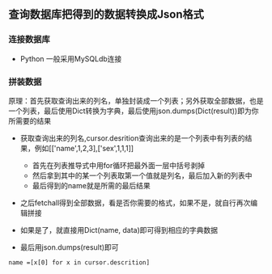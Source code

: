 ## 查询数据库把得到的数据转换成Json格式

### 连接数据库
* Python 一般采用MySQLdb连接

### 拼装数据
原理：首先获取查询出来的列名，单独封装成一个列表；另外获取全部数据，也是一个列表，最后使用Dict转换为字典，最后使用json.dumps(Dict(result))即为你所需要的结果

* 获取查询出来的列名,cursor.desrition查询出来的是一个列表中有列表的结果，例如[['name',1,2,3],['sex',1,1,1]]
  * 首先在列表推导式中用for循环把最外面一层中括号剥掉
  * 然后拿到其中的某一个列表取第一个值就是列名，最后加入新的列表中
  * 最后得到的name就是所需的最后结果
  
 * 之后fetchall得到全部数据，看是否你需要的格式，如果不是，就自行再次编辑拼接
 * 如果是了，就直接用Dict(name, data)即可得到相应的字典数据
 * 最后用json.dumps(result)即可
```
name =[x[0] for x in cursor.descrition]

```
